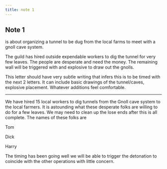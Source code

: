 ```yaml
---
title: note 1
---
```


## Note 1 

is about organizing a tunnel to be dug from the local farms to meet with a gnoll cave system.  

The guild has hired outside expendable workers to dig the tunnel for very few leaves. The people are desperate and need the money.  The remaining wall will be triggered with and explosive to draw out the gnolls.  



This letter should have very subtle writing that infers this is to be timed with the next 2 letters. It can include basic drawings of the tunnel/caves, explosive placement. Whatever additions feel comfortable.

---

We have hired 15 local workers to dig tunnels from the Gnoll cave system to the local farmers. It is astounding what these desperate folks are willing to do for a few leaves. We may need to clean up the lose ends after this is all complete. The names of these folks are 

Tom

Dick

Harry

The timing has been going well we will be able to trigger the detonation to coincide with the other operations with little concern.
